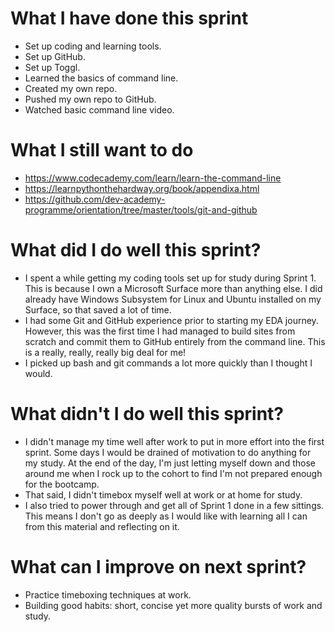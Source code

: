 # What I have done this sprint
* Set up coding and learning tools.
* Set up GitHub.
* Set up Toggl.
* Learned the basics of command line.
* Created my own repo.
* Pushed my own repo to GitHub.
* Watched basic command line video.

# What I still want to do
* https://www.codecademy.com/learn/learn-the-command-line
* https://learnpythonthehardway.org/book/appendixa.html
* https://github.com/dev-academy-programme/orientation/tree/master/tools/git-and-github

# What did I do well this sprint?
* I spent a while getting my coding tools set up for study during Sprint 1. This is because I own a Microsoft Surface more than anything else. I did already have Windows Subsystem for Linux and Ubuntu installed on my Surface, so that saved a lot of time.
* I had some Git and GitHub experience prior to starting my EDA journey. However, this was the first time I had managed to build sites from scratch and commit them to GitHub entirely from the command line. This is a really, really, really big deal for me!
* I picked up bash and git commands a lot more quickly than I thought I would.

# What didn't I do well this sprint?
* I didn't manage my time well after work to put in more effort into the first sprint. Some days I would be drained of motivation to do anything for my study. At the end of the day, I'm just letting myself down and those around me when I rock up to the cohort to find I'm not prepared enough for the bootcamp.
* That said, I didn't timebox myself well at work or at home for study.
* I also tried to power through and get all of Sprint 1 done in a few sittings. This means I don't go as deeply as I would like with learning all I can from this material and reflecting on it.

# What can I improve on next sprint?
* Practice timeboxing techniques at work.
* Building good habits: short, concise yet more quality bursts of work and study.
